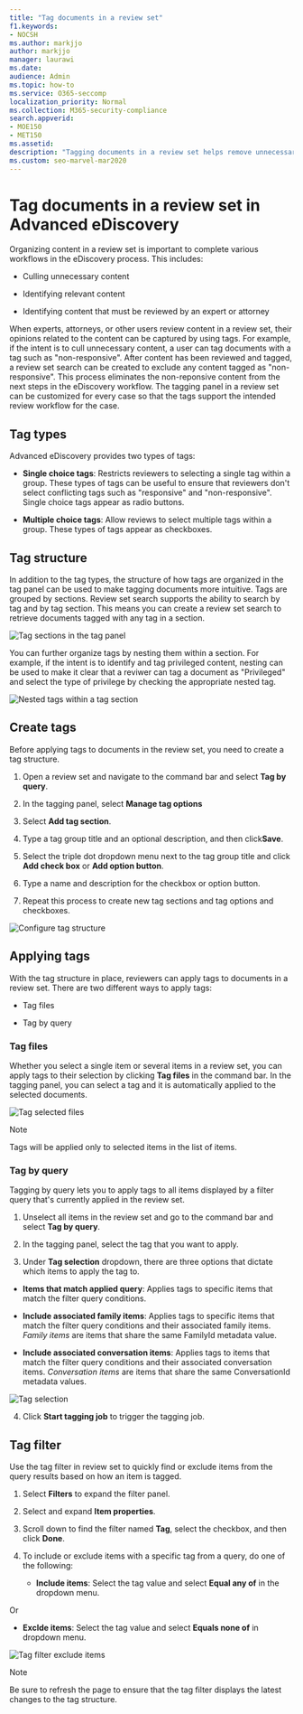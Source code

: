 ```yaml
---
title: "Tag documents in a review set"
f1.keywords:
- NOCSH
ms.author: markjjo
author: markjjo
manager: laurawi
ms.date: 
audience: Admin
ms.topic: how-to
ms.service: O365-seccomp
localization_priority: Normal
ms.collection: M365-security-compliance 
search.appverid: 
- MOE150
- MET150
ms.assetid: 
description: "Tagging documents in a review set helps remove unnecessary content and identify relevant content in an Advanced eDiscovery case."
ms.custom: seo-marvel-mar2020
---
```


# Tag documents in a review set in Advanced eDiscovery

Organizing content in a review set is important to complete various workflows in the eDiscovery process. This includes:

- Culling unnecessary content

- Identifying relevant content
 
- Identifying content that must be reviewed by an expert or attorney

When experts, attorneys, or other users review content in a review set, their opinions related to the content can be captured by using tags. For example, if the intent is to cull unnecessary content, a user can tag documents with a tag such as "non-responsive". After content has been reviewed and tagged, a review set search can be created to exclude any content tagged as "non-responsive". This process eliminates the non-reponsive content from the next steps in the eDiscovery workflow. The tagging panel in a review set can be customized for every case so that the tags support the intended review workflow for the case.

## Tag types

Advanced eDiscovery provides two types of tags:

- **Single choice tags**: Restricts reviewers to selecting a single tag within a group. These types of tags can be useful to ensure that reviewers don't select conflicting tags such as "responsive" and "non-responsive". Single choice tags appear as radio buttons.

- **Multiple choice tags**: Allow reviews to select multiple tags within a group. These types of tags appear as checkboxes.

## Tag structure

In addition to the tag types, the structure of how tags are organized in the tag panel can be used to make tagging documents more intuitive. Tags are grouped by sections. Review set search supports the ability to search by tag and by tag section. This means you can create a review set search to retrieve documents tagged with any tag in a section.

![Tag sections in the tag panel](../media/Tagtypes.png)

You can further organize tags by nesting them within a section. For example, if the intent is to identify and tag privileged content, nesting can be used to make it clear that a reviwer can tag a document as "Privileged" and select the type of privilege by checking the appropriate nested tag.

![Nested tags within a tag section](../media/Nestingtags.png)



## Create tags

Before applying tags to documents in the review set, you need to create a tag structure. 

1.	Open a review set and navigate to the command bar and select **Tag by query**.

2.	In the tagging panel, select **Manage tag options**

3.	Select **Add tag section**.

4.	Type a tag group title and an optional description, and then click**Save**.

5.	Select the triple dot dropdown menu next to the tag group title and click **Add check box** or **Add option button**.

6.	Type a name and description for the checkbox or option button.

7.	Repeat this process to create new tag sections and tag options and checkboxes. 

![Configure tag structure](../media/ManageOption3.png)


## Applying tags

With the tag structure in place, reviewers can apply tags to documents in a review set. There are two different ways to apply tags:

- Tag files

- Tag by query 

### Tag files

Whether you select a single item or several items in a review set, you can apply tags to their selection by clicking **Tag files** in the command bar. In the tagging panel, you can select a tag and it is automatically applied to the selected documents.

![Tag selected files](../media/TagFile2.png)

> [!NOTE]
> Tags will be applied only to selected items in the list of items.

### Tag by query 

Tagging by query lets you to apply tags to all items displayed by a filter query that's currently applied in the review set. 

1. Unselect all items in the review set and go to the command bar and select **Tag by query**.

2. In the tagging panel, select the tag that you want to apply.

3. Under **Tag selection** dropdown, there are three options that dictate which items to apply the tag to.
      
  - **Items that match applied query**: Applies tags to specific items that match the filter query conditions.

  - **Include associated family items**: Applies tags to specific items that match the filter query conditions and their associated family items. *Family items* are items that share the same FamilyId metadata value.  
      
  - **Include associated conversation items**: Applies tags to items that match the filter query conditions and their associated conversation items. *Conversation items* are items that share the same ConversationId metadata values. 

![Tag selection](../media/TagByQuery2.png)

4. Click **Start tagging job** to trigger the tagging job.


## Tag filter

Use the tag filter in review set to quickly find or exclude items from the query results based on how an item is tagged. 

1. Select **Filters** to expand the filter panel. 

2. Select and expand **Item properties**. 

3. Scroll down to find the filter named **Tag**, select the checkbox, and then click **Done**.

4. To include or exclude items with a specific tag from a query, do one of the following:

   - **Include items**: Select the tag value and select **Equal any of** in the dropdown menu.

  Or

   - **Exclde items**: Select the tag value and select **Equals none of** in dropdown menu.

   ![Tag filter exclude items](../media/TagFilterExclude.png)


> [!NOTE]
> Be sure to refresh the page to ensure that the tag filter displays the latest changes to the tag structure.

